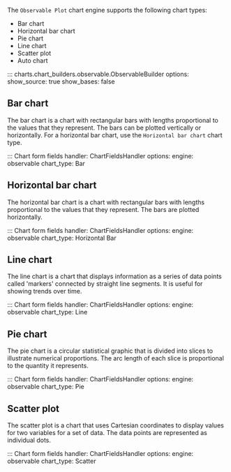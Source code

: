 The `Observable Plot` chart engine supports the following chart types:

- Bar chart
- Horizontal bar chart
- Pie chart
- Line chart
- Scatter plot
- Auto chart

::: charts.chart_builders.observable.ObservableBuilder
    options:
      show_source: true
      show_bases: false

## Bar chart

The bar chart is a chart with rectangular bars with lengths proportional to the values that they represent. The bars can be plotted vertically or horizontally. For a horizontal bar chart, use the `Horizontal bar chart` chart type.

::: Chart form fields
    handler: ChartFieldsHandler
    options:
      engine: observable
      chart_type: Bar

## Horizontal bar chart

The horizontal bar chart is a chart with rectangular bars with lengths proportional to the values that they represent. The bars are plotted horizontally.

::: Chart form fields
    handler: ChartFieldsHandler
    options:
      engine: observable
      chart_type: Horizontal Bar

## Line chart

The line chart is a chart that displays information as a series of data points called 'markers' connected by straight line segments. It is useful for showing trends over time.

::: Chart form fields
    handler: ChartFieldsHandler
    options:
      engine: observable
      chart_type: Line

## Pie chart

The pie chart is a circular statistical graphic that is divided into slices to illustrate numerical proportions. The arc length of each slice is proportional to the quantity it represents.

::: Chart form fields
    handler: ChartFieldsHandler
    options:
      engine: observable
      chart_type: Pie

## Scatter plot

The scatter plot is a chart that uses Cartesian coordinates to display values for two variables for a set of data. The data points are represented as individual dots.

::: Chart form fields
    handler: ChartFieldsHandler
    options:
      engine: observable
      chart_type: Scatter
